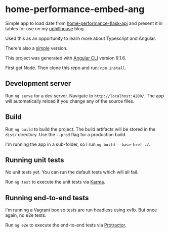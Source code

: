 # home-performance-embed-ang

Simple app to load date from [home-performance-flask-api](https://github.com/netplusdesign/home-performance-flask-api) and present it in tables for use on my [uphillhouse](uphillhouse.com) blog.

Used this as an opportunity to learn more about Typescript and Angular.

There's also a [simple](https://github.com/netplusdesign/home-performance-embed-simple) version.

This project was generated with [Angular CLI](https://github.com/angular/angular-cli) version 9.1.6.

First get Node. Then clone this repo and run: `npm install`.

## Development server

Run `ng serve` for a dev server. Navigate to `http://localhost:4200/`. The app will automatically reload if you change any of the source files.

## Build

Run `ng build` to build the project. The build artifacts will be stored in the `dist/` directory. Use the `--prod` flag for a production build.

I'm running the app in a sub-folder, so I run `ng build --base-href ./`.

## Running unit tests

No unit tests yet. You can run the default tests which will all fail.

Run `ng test` to execute the unit tests via [Karma](https://karma-runner.github.io).

## Running end-to-end tests

I'm running a Vagrant box so tests are run headless using xvfb. But once again, no e2e tests.

Run `ng e2e` to execute the end-to-end tests via [Protractor](http://www.protractortest.org/).
